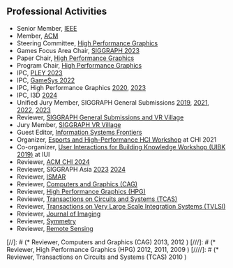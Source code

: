## Professional Activities

* Senior Member, [IEEE](http://ieee.org)
* Member, [ACM](http://acm.org)
* Steering Committee, [High Performance Graphics](https://www.highperformancegraphics.org/2022/steering-committee/)
* Games Focus Area Chair, [SIGGRAPH 2023](https://s2023.siggraph.org/program/games/)
* Paper Chair, [High Performance Graphics](https://www.highperformancegraphics.org/2022/)
* Program Chair, [High Performance Graphics](https://www.highperformancegraphics.org/2021/)
* IPC, [PLEY 2023](https://pleyws.wordpress.com/)
* IPC, [GameSys 2022](https://gamesys22.wpi.edu/)
* IPC, High Performance Graphics [2020](https://www.highperformancegraphics.org/2020/), [2023](https://www.highperformancegraphics.org/2023/organization/)
* IPC, I3D [2024](https://i3dsymposium.org/2024/committee.html)
* Unified Jury Member, SIGGRAPH General Submissions [2019](https://s2019.siggraph.org/), [2021](https://s2021.siggraph.org/), [2022](https://s2022.siggraph.org), [2023](https://s2023.siggraph.org)
* Reviewer, [SIGGRAPH General Submissions and VR Village](http://s2017.siggraph.org/)
* Jury Member, [SIGGRAPH VR Village](http://s2017.siggraph.org/)
* Guest Editor, [Information Systems Frontiers](https://metroxraine.org/metroxraine2023/special-issue-isfi)
* Organizer, [Esports and High-Performance HCI Workshop](https://ehphci.org/) at CHI 2021
* Co-organizer, [User Interactions for Building Knowledge Workshop (UIBK 2019)](https://dl.acm.org/doi/10.1145/3308557.3313122) at IUI
* Reviewer, [ACM CHI 2024](https://chi2024.acm.org/)
* Reviewer, SIGGRAPH Asia [2023](https://asia.siggraph.org/2023/) [2024](https://asia.siggraph.org/2024/)
* Reviewer, [ISMAR](https://ismar23.org/)
* Reviewer, [Computers and Graphics (CAG)](https://www.journals.elsevier.com/computers-and-graphics/)
* Reviewer, [High Performance Graphics (HPG)](http://www.highperformancegraphics.org/)
* Reviewer, [Transactions on Circuits and Systems (TCAS)](http://ieeexplore.ieee.org/xpl/RecentIssue.jsp?punumber=8919)
* Reviewer, [Transactions on Very Large Scale Integration Systems (TVLSI)](http://ieeexplore.ieee.org/xpl/RecentIssue.jsp?punumber=92)
* Reviewer, [Journal of Imaging](http://www.mdpi.com/journal/jimaging)
* Reviewer, [Symmetry](http://www.mdpi.com/journal/symmetry)
* Reviewer, [Remote Sensing](https://www.mdpi.com/journal/remotesensing)

[//]: # (* Reviewer, Computers and Graphics (CAG) 2013, 2012 )
[///]: # (* Reviewer, High Performance Graphics (HPG) 2012, 2011, 2009 )
[////]: # (* Reviewer, Transactions on Circuits and Systems (TCAS) 2010 )
